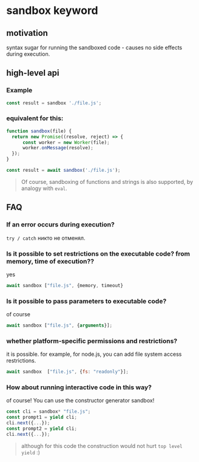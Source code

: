 # sandbox keyword
## motivation
syntax sugar for running the sandboxed code - causes no side effects during execution.

## high-level api
### Example
```javascript
const result = sandbox './file.js';
```

### equivalent for this:
```javascript
function sandbox(file) {
  return new Promise((resolve, reject) => {
      const worker = new Worker(file);
      worker.onMessage(resolve);
  });
}

const result = await sandbox('./file.js');
```

> Of course, sandboxing of functions and strings is also supported, by analogy with `eval`.

## FAQ
### If an error occurs during execution?
`try / catch` никто не отменял.

### Is it possible to set restrictions on the executable code? from memory, time of execution??
yes
```javascript
await sandbox ["file.js", {memory, timeout}
```

### Is it possible to pass parameters to executable code?
of course
```javascript
await sandbox ["file.js", {arguments}];
```

### whether platform-specific permissions and restrictions?
it is possible. for example, for node.js, you can add file system access restrictions.
```javascript
await sandbox  ["file.js", {fs: "readonly"}];
```

### How about running interactive code in this way?
of course! You can use the constructor generator sandbox!
```javascript
const cli = sandbox* "file.js";
const prompt1 = yield cli;
cli.next({...});
const prompt2 = yield cli;
cli.next({...});
```

> although for this code the construction would not hurt `top level yield` :)
